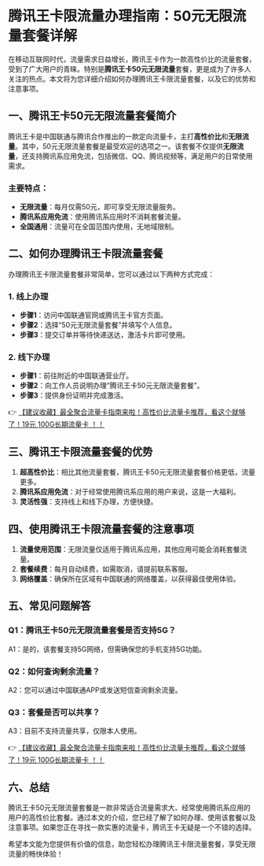 # 腾讯王卡限流量办理指南：50元无限流量套餐详解

在移动互联网时代，流量需求日益增长，腾讯王卡作为一款高性价比的流量套餐，受到了广大用户的青睐。特别是**腾讯王卡50元无限流量**套餐，更是成为了许多人关注的热点。本文将为您详细介绍如何办理腾讯王卡限流量套餐，以及它的优势和注意事项。

## 一、腾讯王卡50元无限流量套餐简介

腾讯王卡是中国联通与腾讯合作推出的一款定向流量卡，主打**高性价比**和**无限流量**。其中，50元无限流量套餐是最受欢迎的选项之一。该套餐不仅提供**无限流量**，还支持腾讯系应用免流，包括微信、QQ、腾讯视频等，满足用户的日常使用需求。

### 主要特点：
- **无限流量**：每月仅需50元，即可享受无限流量服务。
- **腾讯系应用免流**：使用腾讯系应用时不消耗套餐流量。
- **全国通用**：流量可在全国范围内使用，无地域限制。

## 二、如何办理腾讯王卡限流量套餐

办理腾讯王卡限流量套餐非常简单，您可以通过以下两种方式完成：

### 1. 线上办理
- **步骤1**：访问中国联通官网或腾讯王卡官方页面。
- **步骤2**：选择“50元无限流量套餐”并填写个人信息。
- **步骤3**：提交订单并等待快递送达，激活卡片即可使用。

### 2. 线下办理
- **步骤1**：前往附近的中国联通营业厅。
- **步骤2**：向工作人员说明办理“腾讯王卡50元无限流量套餐”。
- **步骤3**：提供身份证明并完成激活。

👉 [【建议收藏】最全聚合流量卡指南来啦！高性价比流量卡推荐，看这个就够了！19元 100G长期流量卡 ！！](https://bit.ly/Liuliangka)

## 三、腾讯王卡限流量套餐的优势

1. **超高性价比**：相比其他流量套餐，腾讯王卡50元无限流量套餐价格更低，流量更多。
2. **腾讯系应用免流**：对于经常使用腾讯系应用的用户来说，这是一大福利。
3. **灵活性强**：支持线上和线下办理，方便快捷。

## 四、使用腾讯王卡限流量套餐的注意事项

1. **流量使用范围**：无限流量仅适用于腾讯系应用，其他应用可能会消耗套餐流量。
2. **套餐续费**：每月自动续费，如需取消，请提前联系客服。
3. **网络覆盖**：确保所在区域有中国联通的网络覆盖，以获得最佳使用体验。

## 五、常见问题解答

### Q1：腾讯王卡50元无限流量套餐是否支持5G？
A1：是的，该套餐支持5G网络，但需确保您的手机支持5G功能。

### Q2：如何查询剩余流量？
A2：您可以通过中国联通APP或发送短信查询剩余流量。

### Q3：套餐是否可以共享？
A3：目前不支持流量共享，仅限本人使用。

👉 [【建议收藏】最全聚合流量卡指南来啦！高性价比流量卡推荐，看这个就够了！19元 100G长期流量卡 ！！](https://bit.ly/Liuliangka)

## 六、总结

腾讯王卡50元无限流量套餐是一款非常适合流量需求大、经常使用腾讯系应用的用户的高性价比套餐。通过本文的介绍，您已经了解了如何办理、使用该套餐以及注意事项。如果您正在寻找一款实惠的流量卡，腾讯王卡无疑是一个不错的选择。

希望本文能为您提供有价值的信息，助您轻松办理腾讯王卡限流量套餐，享受无限流量的畅快体验！